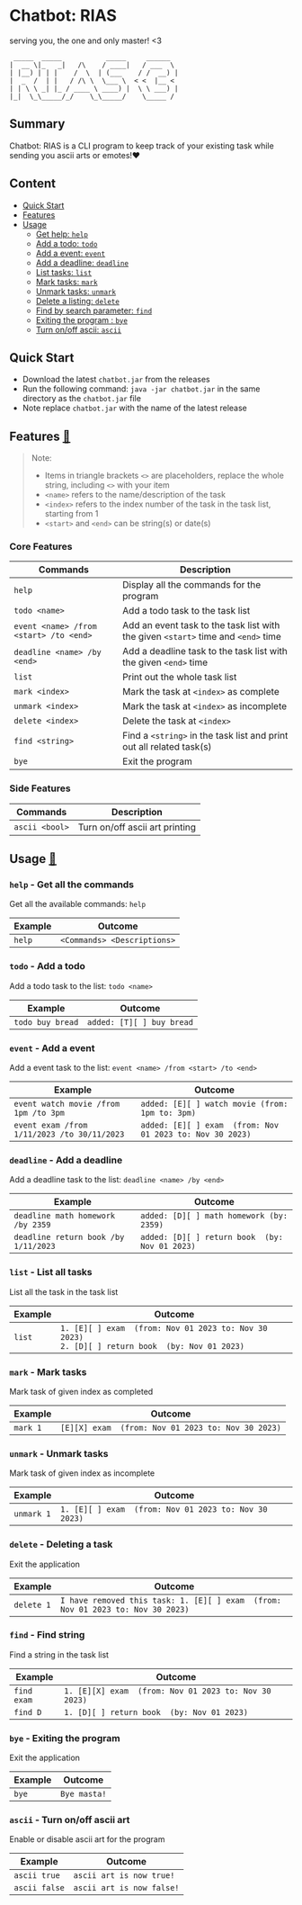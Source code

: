# Chatbot: RIAS
serving you, the one and only master! <3
```
 _____  _____           _____     ______
|  __ \|_   _|   /\    / ____|   / ___  \ 
| |__) | | |    /  \  | (___    / /  __) |
|  _  /  | |   / /\ \  \___ \  < <  |__ < 
| | \ \ _| |_ / ____ \ ____) |  \ \ ___) |
|_|  \_\_____/_/    \_\_____/    \_____ / 
```
## Summary
Chatbot: RIAS is a CLI program to keep track of your existing
task while sending you ascii arts or emotes!:heart:
## Content
* [Quick Start](#quick-start)
* [Features](#core-features)
* [Usage](#usage--arrowupsmall-)
  * [Get help: `help`](#help---get-all-the-commands)
  * [Add a todo: `todo`](#todo---add-a-todo-)
  * [Add a event: `event`](#event---add-a-event)
  * [Add a deadline: `deadline`](#deadline---add-a-deadline)
  * [List tasks: `list`](#list---list-all-tasks)
  * [Mark tasks: `mark`](#mark---mark-tasks)
  * [Unmark tasks: `unmark`](#unmark---unmark-tasks)
  * [Delete a listing: `delete`](#delete---deleting-a-task)
  * [Find by search parameter: `find`](#find---find-string)
  * [Exiting the program : `bye`](#bye---exiting-the-program)
  * [Turn on/off ascii: `ascii`](#ascii---turn-onoff-ascii-art)

## Quick Start
- Download the latest `chatbot.jar` from the releases
- Run the following command: `java -jar chatbot.jar` in the same directory as the `chatbot.jar` file
- Note replace `chatbot.jar` with the name of the latest release
## Features [:arrow_up_small:](#Content)
> Note:
> - Items in triangle brackets `<>` are placeholders, replace the whole 
string, including `<>` with your item
> - `<name>` refers to the name/description of the task
> - `<index>` refers to the index number of the task in the task list, starting from 1
> - `<start>` and `<end>` can be string(s) or date(s)

### Core Features
| Commands                               | Description                                                                       |
|----------------------------------------|-----------------------------------------------------------------------------------|
| `help`                                 | Display all the commands for the program                                          | 
| `todo <name>`                          | Add a todo task to the task list                                                  |
| `event <name> /from <start> /to <end>` | Add an event task to the task list with the given `<start>` time and `<end>` time |
| `deadline <name> /by <end>`            | Add a deadline task to the task list with the given `<end>` time                  |
| `list`                                 | Print out the whole task list                                                     |
| `mark <index>`                         | Mark the task at `<index>` as complete                                            |
| `unmark <index>`                       | Mark the task at `<index>` as incomplete                                          |
| `delete <index>`                       | Delete the task at `<index>`                                                      |
| `find <string>`                        | Find a `<string>` in the task list and print out all related task(s)              |
| `bye`                                  | Exit the program                                                                  |
### Side Features
| Commands       | Description                    |
|----------------|--------------------------------|
| `ascii <bool>` | Turn on/off ascii art printing |
## Usage [:arrow_up_small:](#Content)

### `help` - Get all the commands

Get all the available commands: `help`

| Example | Outcome                     |
|---------|-----------------------------|
| `help`  | `<Commands> <Descriptions>` |


### `todo` - Add a todo 

Add a todo task to the list: `todo <name>`

| Example          | Outcome                     |
|------------------|-----------------------------|
| `todo buy bread` | `added: [T][ ] buy bread`   |

### `event` - Add a event

Add a event task to the list: `event <name> /from <start> /to <end>`

| Example                                     | Outcome                                                   |
|---------------------------------------------|-----------------------------------------------------------|
| `event watch movie /from 1pm /to 3pm`       | `added: [E][ ] watch movie (from: 1pm to: 3pm)`           |
| `event exam /from 1/11/2023 /to 30/11/2023` | `added: [E][ ] exam  (from: Nov 01 2023 to: Nov 30 2023)` |
### `deadline` - Add a deadline

Add a deadline task to the list: `deadline <name> /by <end>`

| Example                              | Outcome                                        |
|--------------------------------------|------------------------------------------------|
| `deadline math homework /by 2359`    | `added: [D][ ] math homework (by: 2359)`       |
| `deadline return book /by 1/11/2023` | `added: [D][ ] return book  (by: Nov 01 2023)` |

### `list` - List all tasks

List all the task in the task list

| Example | Outcome                                                                                              |
|---------|------------------------------------------------------------------------------------------------------|
| `list`  | `1. [E][ ] exam  (from: Nov 01 2023 to: Nov 30 2023)`<br/>`2. [D][ ] return book  (by: Nov 01 2023)` | 

### `mark` - Mark tasks

Mark task of given index as completed

| Example  | Outcome                                            |
|----------|----------------------------------------------------|
| `mark 1` | `[E][X] exam  (from: Nov 01 2023 to: Nov 30 2023)` | 

### `unmark` - Unmark tasks

Mark task of given index as incomplete

| Example    | Outcome                                               |
|------------|-------------------------------------------------------|
| `unmark 1` | `1. [E][ ] exam  (from: Nov 01 2023 to: Nov 30 2023)` | 

### `delete` - Deleting a task

Exit the application

| Example    | Outcome                                                                         |
|------------|---------------------------------------------------------------------------------|
| `delete 1` | `I have removed this task: 1. [E][ ] exam  (from: Nov 01 2023 to: Nov 30 2023)` | 

### `find` - Find string

Find a string in the task list

| Example     | Outcome                                               |
|-------------|-------------------------------------------------------|
| `find exam` | `1. [E][X] exam  (from: Nov 01 2023 to: Nov 30 2023)` | 
| `find D`    | `1. [D][ ] return book  (by: Nov 01 2023)`            | 

### `bye` - Exiting the program

Exit the application

| Example | Outcome      |
|---------|--------------|
| `bye`   | `Bye masta!` | 

### `ascii` - Turn on/off ascii art

Enable or disable ascii art for the program

| Example       | Outcome                   |
|---------------|---------------------------|
| `ascii true`  | `ascii art is now true!`  |
| `ascii false` | `ascii art is now false!` | 
